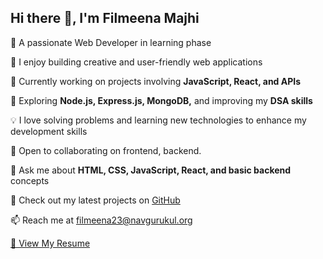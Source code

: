 ## Hi there 👋, I'm Filmeena Majhi

🌱 A passionate Web Developer in learning phase

🌟 I enjoy building creative and user-friendly web applications

🔭 Currently working on projects involving **JavaScript, React, and APIs**

🌱 Exploring **Node.js, Express.js, MongoDB,** and improving my **DSA skills**

💡 I love solving problems and learning new technologies to enhance my development skills

👯 Open to collaborating on frontend, backend.

💬 Ask me about **HTML, CSS, JavaScript, React, and basic backend** concepts

📌 Check out my latest projects on [GitHub](https://github.com/filmeenamajhi123)

📫 Reach me at filmeena23@navgurukul.org

[📄 View My Resume
](https://drive.google.com/file/d/10ZrAFtlfCGNwgaot8pVhv8SbNuSOlKu0/view?usp=sharing)
